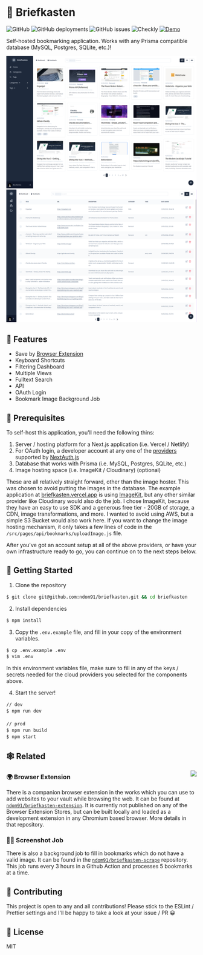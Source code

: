 # 📮 Briefkasten

![GitHub](https://img.shields.io/github/license/ndom91/briefkasten?style=flat-square)
![GitHub deployments](https://img.shields.io/github/deployments/ndom91/briefkasten/production?label=ci%2Fcd&style=flat-square)
![GitHub issues](https://img.shields.io/github/issues/ndom91/briefkasten?style=flat-square)
![Checkly](https://api.checklyhq.com/v1/badges/checks/9c682653-d7de-4e32-8183-73d76631b0e2?style=flat-square&responseTime=true)
[![Demo](https://img.shields.io/badge/demo-click%20here-brightgreen?style=flat-square)](https://briefkasten.vercel.app)

Self-hosted bookmarking application. Works with any Prisma compatible database (MySQL, Postgres, SQLite, etc.)!

![Screenshot](screenshot_app1.png)
![Screenshot](screenshot_app2.png)

## 🎩 Features

- Save by [Browser Extension](https://github.com/ndom91/briefkasten-extension)
- Keyboard Shortcuts
- Filtering Dashboard
- Multiple Views
- Fulltext Search
- API
- OAuth Login
- Bookmark Image Background Job

## 🧺 Prerequisites

To self-host this application, you'll need the following thins:

1. Server / hosting platform for a Next.js application (i.e. Vercel / Netlify)
2. For OAuth login, a developer account at any one of the [providers](https://next-auth.js.org/providers) supported by [NextAuth.js](https://github.com/nextauthjs/next-auth)
3. Database that works with Prisma (i.e. MySQL, Postgres, SQLite, etc.)
4. Image hosting space (i.e. ImageKit / Cloudinary) (optional)

These are all relatively straight forward, other than the image hoster. This was chosen to avoid putting the images in the database. The example application at [briefkasten.vercel.app](https://briefkasten.vercel.app) is using [ImageKit](https://imagekit.io), but any other similar provider like Cloudinary would also do the job. I chose ImageKit, because they have an easy to use SDK and a generous free tier - 20GB of storage, a CDN, image transformations, and more. I wanted to avoid using AWS, but a simple S3 Bucket would also work here. If you want to change the image hosting mechanism, it only takes a few lines of code in the `/src/pages/api/bookmarks/uploadImage.js` file.

After you've got an account setup at all of the above providers, or have your own infrastructure ready to go, you can continue on to the next steps below.

## 🚀 Getting Started

1. Clone the repository

```sh
$ git clone git@github.com:ndom91/briefkasten.git && cd briefkasten
```

2. Install dependencies

```sh
$ npm install
```

3. Copy the `.env.example` file, and fill in your copy of the environment variables.

```sh
$ cp .env.example .env
$ vim .env
```

In this environment variables file, make sure to fill in any of the keys / secrets needed for the cloud providers you selected for the components above.

4. Start the server!

```sh
// dev
$ npm run dev

// prod
$ npm run build
$ npm start
```

## 🕸 Related

<img src="screenshot_ext.png" align="right" />

### 🌍 Browser Extension

There is a companion browser extension in the works which you can use to add websites to your vault while browsing the web. It can be found at [`ndom91/briefkasten-extension`](https://github.com/ndom91/briefkasten-extension). It is currently not published on any of the Browser Extension Stores, but can be built locally and loaded as a development extension in any Chromium based browser. More details in that repository.

### 🧑‍🏭 Screenshot Job

There is also a background job to fill in bookmarks which do not have a valid image. It can be found in the [`ndom91/briefkasten-scrape`](https://github.com/ndom91/briefkasten-scrape) repository. This job runs every 3 hours in a Github Action and processes 5 bookmarks at a time.

## 👷 Contributing

This project is open to any and all contributions! Please stick to the ESLint / Prettier settings and I'll be happy to take a look at your issue / PR 😀

## 📝 License

MIT
